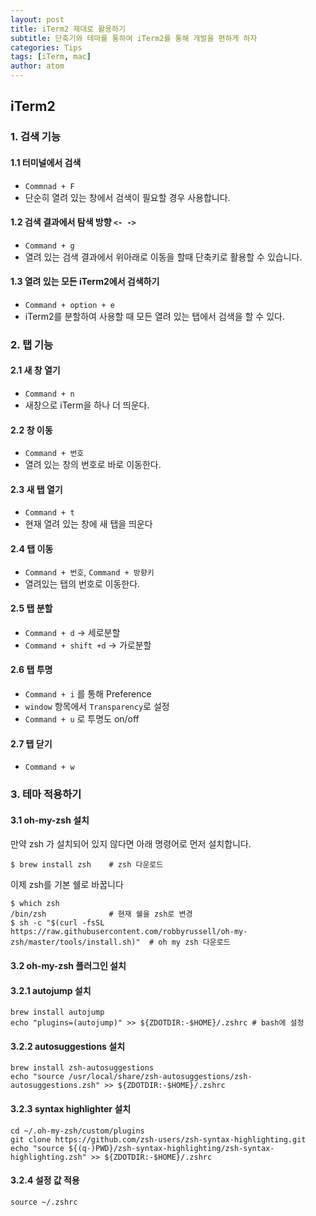 ```yaml
---
layout: post
title: iTerm2 제대로 활용하기
subtitle: 단축기와 테마를 통하여 iTerm2를 통해 개발을 편하게 하자
categories: Tips
tags: [iTerm, mac]
author: atom
---
```


## iTerm2

### 1. 검색 기능

#### 1.1 터미널에서 검색

- `Commnad + F`
- 단순히 열려 있는 창에서 검색이 필요할 경우 사용합니다.

#### 1.2 검색 결과에서 탐색 방향 `<- ->`

- `Command + g`
- 열려 있는 검색 결과에서 위아래로 이동을 할때 단축키로 활용할 수 있습니다.

#### 1.3 열려 있는 모든 iTerm2에서 검색하기

- `Command + option + e`
- iTerm2를 분할하여 사용할 때 모든 열려 있는 탭에서 검색을 할 수 있다.

### 2. 탭 기능

#### 2.1 새 창 열기

- `Command + n`
- 새창으로 iTerm을 하나 더 띄운다.

#### 2.2 창 이동

- `Command + 번호`
- 열려 있는 창의 번호로 바로 이동한다.

#### 2.3 새 탭 열기

- `Command + t`
- 현재 열려 있는 창에 새 탭을 띄운다

#### 2.4 탭 이동

- `Command + 번호`, `Command + 방향키`
- 열려있는 탭의 번호로 이동한다.

#### 2.5 탭 분할

- `Command + d` -> 세로분할
- `Command + shift +d` -> 가로분할

#### 2.6 탭 투명

- `Command + i` 를 통해 Preference
- `window` 항목에서 `Transparency`로 설정
- `Command + u` 로 투명도 on/off

#### 2.7 탭 닫기

- `Command + w`

### 3. 테마 적용하기

#### 3.1 oh-my-zsh 설치

만약 zsh 가 설치되어 있지 않다면 아래 명령어로 먼저 설치합니다.

```shell
$ brew install zsh    # zsh 다운로드
```

이제 zsh를 기본 쉘로 바꿉니다

```shell
$ which zsh
/bin/zsh              # 현재 쉘을 zsh로 변경
$ sh -c "$(curl -fsSL https://raw.githubusercontent.com/robbyrussell/oh-my-zsh/master/tools/install.sh)"  # oh my zsh 다운로드
```

#### 3.2 oh-my-zsh 플러그인 설치

#### 3.2.1 autojump 설치

```shell
brew install autojump
echo "plugins=(autojump)" >> ${ZDOTDIR:-$HOME}/.zshrc # bash에 설정
```

#### 3.2.2 autosuggestions 설치

```shell
brew install zsh-autosuggestions
echo "source /usr/local/share/zsh-autosuggestions/zsh-autosuggestions.zsh" >> ${ZDOTDIR:-$HOME}/.zshrc
```

#### 3.2.3 syntax highlighter 설치

```shell
cd ~/.oh-my-zsh/custom/plugins
git clone https://github.com/zsh-users/zsh-syntax-highlighting.git
echo "source ${(q-)PWD}/zsh-syntax-highlighting/zsh-syntax-highlighting.zsh" >> ${ZDOTDIR:-$HOME}/.zshrc
```

#### 3.2.4 설정 값 적용

```shell
source ~/.zshrc
```
